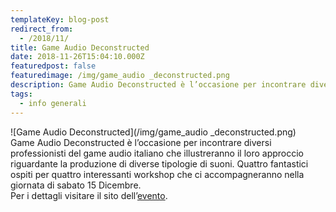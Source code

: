 ```yaml
---
templateKey: blog-post
redirect_from:
  - /2018/11/
title: Game Audio Deconstructed
date: 2018-11-26T15:04:10.000Z
featuredpost: false
featuredimage: /img/game_audio _deconstructed.png
description: Game Audio Deconstructed è l’occasione per incontrare diversi professionisti del game audio italiano
tags:
  - info generali
---
```

![Game Audio Deconstructed](/img/game_audio _deconstructed.png)
<br>
Game Audio Deconstructed è l’occasione per incontrare diversi professionisti del game audio italiano che illustreranno il loro approccio riguardante la produzione di diverse tipologie di suoni. Quattro fantastici ospiti per quattro interessanti workshop che ci accompagneranno nella giornata di sabato 15 Dicembre.
<br>
Per i dettagli visitare il sito dell’[evento](https://www.eventbrite.it/e/biglietti-game-audio-deconstructed-52954268643?aff=efbeventtix&fbclid=IwAR3zmGJp4wFvw_jRChSXuoTWf2E_PMuGaEPTUWj14mq2mqdnez1xE_jvgzc).
